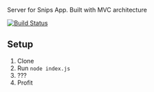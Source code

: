 Server for Snips App.
Built with MVC architecture 

[![Build Status](https://travis-ci.com/afterafx/snips-server.svg?branch=master)](https://travis-ci.com/afterafx/snips-server)

## Setup
1. Clone
2. Run `node index.js`
3. ???
4. Profit